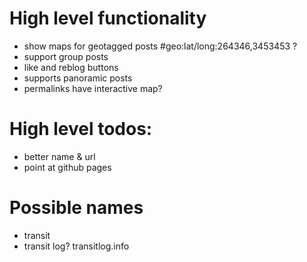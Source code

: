 # High level functionality

- show maps for geotagged posts #geo:lat/long:264346,3453453 ?
- support group posts
- like and reblog buttons
- supports panoramic posts
- permalinks have interactive map?

# High level todos:

- better name & url
- point at github pages

# Possible names

- transit
- transit log? transitlog.info